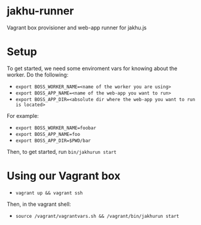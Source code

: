 # jakhu-runner
Vagrant box provisioner and web-app runner for jakhu.js

# Setup
To get started, we need some enviroment vars for knowing about the worker.
Do the following:
  * `export BOSS_WORKER_NAME=<name of the worker you are using>`
  * `export BOSS_APP_NAME=<name of the web-app you want to run>`
  * `export BOSS_APP_DIR=<absolute dir where the web-app you want to run is located>`

For example:
  * `export BOSS_WORKER_NAME=foobar`
  * `export BOSS_APP_NAME=foo`
  * `export BOSS_APP_DIR=$PWD/bar`

Then, to get started, run `bin/jakhurun start`

# Using our Vagrant box
  * `vagrant up && vagrant ssh`

Then, in the vagrant shell:
  * `source /vagrant/vagrantvars.sh && /vagrant/bin/jakhurun start`

